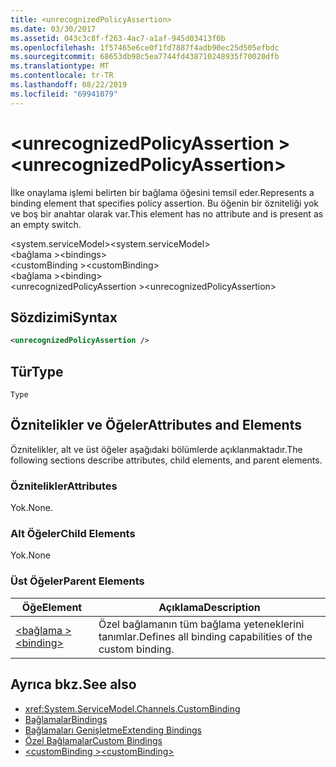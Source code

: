 ```yaml
---
title: <unrecognizedPolicyAssertion>
ms.date: 03/30/2017
ms.assetid: 043c3c8f-f263-4ac7-a1af-945d03413f0b
ms.openlocfilehash: 1f57465e6ce0f1fd7887f4adb90ec25d505efbdc
ms.sourcegitcommit: 68653db98c5ea7744fd438710248935f70020dfb
ms.translationtype: MT
ms.contentlocale: tr-TR
ms.lasthandoff: 08/22/2019
ms.locfileid: "69941079"
---
```

# <a name="unrecognizedpolicyassertion"></a><span data-ttu-id="a2400-101">\<unrecognizedPolicyAssertion ></span><span class="sxs-lookup"><span data-stu-id="a2400-101">\<unrecognizedPolicyAssertion></span></span>
<span data-ttu-id="a2400-102">İlke onaylama işlemi belirten bir bağlama öğesini temsil eder.</span><span class="sxs-lookup"><span data-stu-id="a2400-102">Represents a binding element that specifies policy assertion.</span></span> <span data-ttu-id="a2400-103">Bu öğenin bir özniteliği yok ve boş bir anahtar olarak var.</span><span class="sxs-lookup"><span data-stu-id="a2400-103">This element has no attribute and is present as an empty switch.</span></span>  
  
 <span data-ttu-id="a2400-104">\<system.serviceModel></span><span class="sxs-lookup"><span data-stu-id="a2400-104">\<system.serviceModel></span></span>  
<span data-ttu-id="a2400-105">\<bağlama ></span><span class="sxs-lookup"><span data-stu-id="a2400-105">\<bindings></span></span>  
<span data-ttu-id="a2400-106">\<customBinding ></span><span class="sxs-lookup"><span data-stu-id="a2400-106">\<customBinding></span></span>  
<span data-ttu-id="a2400-107">\<bağlama ></span><span class="sxs-lookup"><span data-stu-id="a2400-107">\<binding></span></span>  
<span data-ttu-id="a2400-108">\<unrecognizedPolicyAssertion ></span><span class="sxs-lookup"><span data-stu-id="a2400-108">\<unrecognizedPolicyAssertion></span></span>  
  
## <a name="syntax"></a><span data-ttu-id="a2400-109">Sözdizimi</span><span class="sxs-lookup"><span data-stu-id="a2400-109">Syntax</span></span>  
  
```xml  
<unrecognizedPolicyAssertion />
```  
  
## <a name="type"></a><span data-ttu-id="a2400-110">Tür</span><span class="sxs-lookup"><span data-stu-id="a2400-110">Type</span></span>  
 `Type`  
  
## <a name="attributes-and-elements"></a><span data-ttu-id="a2400-111">Öznitelikler ve Öğeler</span><span class="sxs-lookup"><span data-stu-id="a2400-111">Attributes and Elements</span></span>  
 <span data-ttu-id="a2400-112">Öznitelikler, alt ve üst öğeler aşağıdaki bölümlerde açıklanmaktadır.</span><span class="sxs-lookup"><span data-stu-id="a2400-112">The following sections describe attributes, child elements, and parent elements.</span></span>  
  
### <a name="attributes"></a><span data-ttu-id="a2400-113">Öznitelikler</span><span class="sxs-lookup"><span data-stu-id="a2400-113">Attributes</span></span>  
 <span data-ttu-id="a2400-114">Yok.</span><span class="sxs-lookup"><span data-stu-id="a2400-114">None.</span></span>  
  
### <a name="child-elements"></a><span data-ttu-id="a2400-115">Alt Öğeler</span><span class="sxs-lookup"><span data-stu-id="a2400-115">Child Elements</span></span>  
 <span data-ttu-id="a2400-116">Yok.</span><span class="sxs-lookup"><span data-stu-id="a2400-116">None</span></span>  
  
### <a name="parent-elements"></a><span data-ttu-id="a2400-117">Üst Öğeler</span><span class="sxs-lookup"><span data-stu-id="a2400-117">Parent Elements</span></span>  
  
|<span data-ttu-id="a2400-118">Öğe</span><span class="sxs-lookup"><span data-stu-id="a2400-118">Element</span></span>|<span data-ttu-id="a2400-119">Açıklama</span><span class="sxs-lookup"><span data-stu-id="a2400-119">Description</span></span>|  
|-------------|-----------------|  
|[<span data-ttu-id="a2400-120">\<bağlama ></span><span class="sxs-lookup"><span data-stu-id="a2400-120">\<binding></span></span>](../../../misc/binding.md)|<span data-ttu-id="a2400-121">Özel bağlamanın tüm bağlama yeteneklerini tanımlar.</span><span class="sxs-lookup"><span data-stu-id="a2400-121">Defines all binding capabilities of the custom binding.</span></span>|  
  
## <a name="see-also"></a><span data-ttu-id="a2400-122">Ayrıca bkz.</span><span class="sxs-lookup"><span data-stu-id="a2400-122">See also</span></span>

- <xref:System.ServiceModel.Channels.CustomBinding>
- [<span data-ttu-id="a2400-123">Bağlamalar</span><span class="sxs-lookup"><span data-stu-id="a2400-123">Bindings</span></span>](../../../wcf/bindings.md)
- [<span data-ttu-id="a2400-124">Bağlamaları Genişletme</span><span class="sxs-lookup"><span data-stu-id="a2400-124">Extending Bindings</span></span>](../../../wcf/extending/extending-bindings.md)
- [<span data-ttu-id="a2400-125">Özel Bağlamalar</span><span class="sxs-lookup"><span data-stu-id="a2400-125">Custom Bindings</span></span>](../../../wcf/extending/custom-bindings.md)
- [<span data-ttu-id="a2400-126">\<customBinding ></span><span class="sxs-lookup"><span data-stu-id="a2400-126">\<customBinding></span></span>](custombinding.md)
